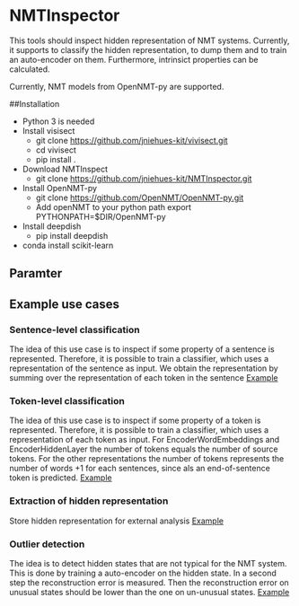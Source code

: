 # NMTInspector

This tools should inspect hidden representation of NMT systems. Currently, it  supports to classify the hidden representation, to dump them and to train an auto-encoder on them. Furthermore, intrinsict properties can be calculated.

Currently, NMT models from OpenNMT-py are supported.


##Installation

* Python 3 is needed
* Install visisect
  * git clone https://github.com/jniehues-kit/vivisect.git
  * cd vivisect
  * pip install .
* Download NMTInspect
  * git clone https://github.com/jniehues-kit/NMTInspector.git
* Install OpenNMT-py
  * git clone https://github.com/OpenNMT/OpenNMT-py.git
  * Add openNMT to your python path export PYTHONPATH=$DIR/OpenNMT-py
* Install deepdish
  * pip install deepdish
* conda install scikit-learn
 
## Paramter


## Example use cases

### Sentence-level classification

The idea of this use case is to inspect if some property of a sentence is represented.
Therefore, it is possible to train a classifier, which uses a representation of the sentence as input.
We obtain the representation by summing over the representation of each token in the sentence [Example](docs/SentenceClassifier.md)

### Token-level classification

The idea of this use case is to inspect if some property of a token is represented.
Therefore, it is possible to train a classifier, which uses a representation of each token as input.
For EncoderWordEmbeddings and EncoderHiddenLayer the number of tokens equals the number of source tokens.
For the other representations the number of tokens represents the number of words +1 for each sentences, since als an
end-of-sentence token is predicted. [Example](docs/TokenClassifier.md)

### Extraction of hidden representation

Store hidden representation for external analysis [Example](docs/Extraction.md)

### Outlier detection
The idea is to detect hidden states that are not typical for the NMT system.
This is done by training a auto-encoder on the hidden state. In a second step the reconstruction error is measured.
Then the reconstruction error on unusual states should be lower than the one on un-unusual states. [Example](docs/Autoencoder.md)
